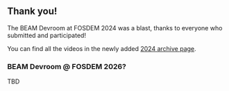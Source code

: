 ## Thank you!

The BEAM Devroom at FOSDEM 2024 was a blast, thanks to everyone who submitted and participated!

You can find all the videos in the newly added [2024 archive page](/2024-edition).

### BEAM Devroom @ FOSDEM 2026?

TBD
